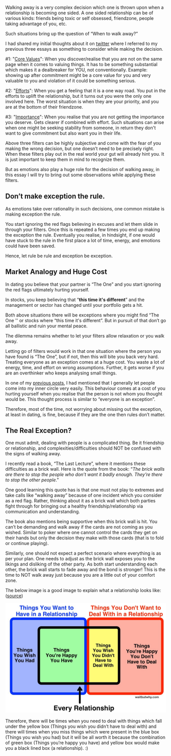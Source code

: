 Walking away is a very complex decision which one is thrown upon when a relationship is becoming one sided. A one sided relationship can be of various kinds: friends being toxic or self obsessed, friendzone, people taking advantage of you, etc.

Such situations bring up the question of “When to walk away?”

I had shared my initial thoughts about it on [twitter](https://twitter.com/badola_arjun/status/1612145821923049472) where I referred to my previous three essays as something to consider while making the decision.

#1: "[Core Values](https://arjunbadola.blog/core-values/)": When you discover/realise that you are not on the same page when it comes to valuing things. It has to be something substantial which makes it a dealbreaker for YOU, not conventionally. Example: showing up after commitment might be a core value for you and very valuable to you and violation of it could be something serious.

#2: "[Efforts](https://arjunbadola.blog/Efforts/)": When you get a feeling that it is a one way road. You put in the efforts to uplift the relationship, but it turns out you were the only one involved here. The worst situation is when they are your priority, and you are at the bottom of their friendzone.

#3: "[Importance](https://arjunbadola.blog/Importance/)": When you realise that you are not getting the importance you deserve. Gets clearer if combined with effort. Such situations can arise when one might be seeking stability from someone, in return they don't want to give commitment but also want you in their life.

Above three filters can be highly subjective and come with the fear of you making the wrong decision, but one doesn’t need to be precisely right. When these filters play out in the real world your gut will already hint you. It is just important to keep them in mind to recognize them.

But as emotions also play a huge role for the decision of walking away, in this essay I will try to bring out some observations while applying these filters.

## Don’t make exception the rule.

As emotions take over rationality in such decisions, one common mistake is making exception the rule.

You start ignoring the red flags believing in excuses and let them slide in through your filters. Once this is repeated a few times you end up making the exception the rule. Eventually you realise, in hindsight, if one would have stuck to the rule in the first place a lot of time, energy, and emotions could have been saved.

Hence, let rule be rule and exception be exception.

## Market Analogy and Huge Cost

In dating you believe that your partner is “The One” and you start ignoring the red flags ultimately hurting yourself.

In stocks, you keep believing that “**this time it's different**” and the management or sector has changed until your portfolio gets a hit.

Both above situations there will be exceptions where you might find “The One '' or stocks where “this time it's different”. But in pursuit of that don’t go all ballistic and ruin your mental peace.

The dilemma remains whether to let your filters allow relaxation or you walk away. 

Letting go of filters would work in that one situation where the person you have found is “The One”, but if not, then this will bite you back very hard. Treating everyone as an exception comes at a huge cost. You waste a lot of energy, time, and effort on wrong assumptions. Further, it gets worse if you are an overthinker who keeps analysing small things.

In one of my [previous posts](https://arjunbadola.blog/Importance/), I had mentioned that I generally let people come into my inner circle very easily. This behaviour comes at a cost of you hurting yourself when you realise that the person is not whom you thought would be. This thought process is similar to “everyone is an exception”.

Therefore, most of the time, not worrying about missing out the exception, at least in dating, is fine, because if they are the one then rules don’t matter.

## The Real Exception?

One must admit, dealing with people is a complicated thing. Be it friendship or relationship, and complexities/difficulties should NOT be confused with the signs of walking away.

I recently read a book, “The Last Lecture”, where it mentions these difficulties as a brick wall. Here is the quote from the book: “_The brick walls are there to stop the people who don’t want it badly enough. They’re there to stop the other people_.”

One good learning this quote has is that one must not play to extremes and take calls like “walking away” because of one incident which you consider as a red flag. Rather, thinking about it as a brick wall which both parties fight through for bringing out a healthy friendship/relationship via communication and understanding.

The book also mentions being supportive when this brick wall is hit. You can’t be demanding and walk away if the cards are not coming as you wished. Similar to poker where one cannot control the cards they get on their hands but only the decision they make with those cards (that is to fold or continue playing).

Similarly, one should not expect a perfect scenario where everything is as per your plan. One needs to adjust as the brick wall exposes you to the likings and disliking of the other party. As both start understanding each other, the brick wall starts to fade away and the bond is stronger! This is the time to NOT walk away just because you are a little out of your comfort zone.

The below image is a good image to explain what a relationship looks like: ([source](https://twitter.com/waitbutwhy/status/1590389812477202432))

![waitbutwhy](/assets/waitbutwhy.jpg)

Therefore, there will be times when you need to deal with things which fall under the yellow box (Things you wish you didn’t have to deal with) and there will times when you miss things which were present in the blue box (Things you wish you had) but it will be all worth it because the combination of green box (Things you’re happy you have) and yellow box would make you a black lined box (a relationship). :)

